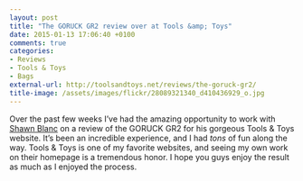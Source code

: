 ```yaml
---
layout: post
title: "The GORUCK GR2 review over at Tools &amp; Toys"
date: 2015-01-13 17:06:40 +0100
comments: true
categories: 
- Reviews
- Tools & Toys
- Bags
external-url: http://toolsandtoys.net/reviews/the-goruck-gr2/
title-image: /assets/images/flickr/28089321340_d410436929_o.jpg
---
```


Over the past few weeks I’ve had the amazing opportunity to work with [Shawn Blanc](http://shawnblanc.net) on a review of the GORUCK GR2 for his gorgeous Tools & Toys website. It’s been an incredible experience, and I had _tons_ of fun along the way. Tools & Toys is one of my favorite websites, and seeing my own work on their homepage is a tremendous honor. I hope you guys enjoy the result as much as I enjoyed the process.